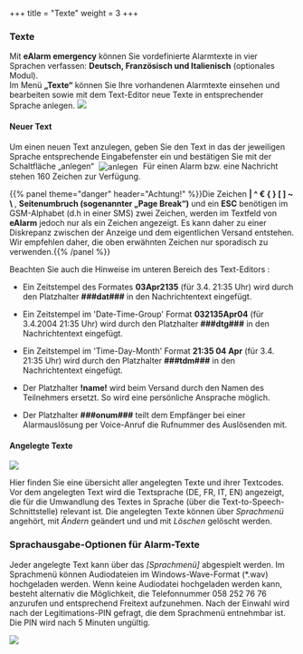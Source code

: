 +++
title = "Texte"
weight = 3
+++



<a name="texte_bearbeiten"></a>
### Texte

Mit **eAlarm emergency** können Sie vordefinierte Alarmtexte in vier
Sprachen verfassen: **Deutsch, Französisch und Italienisch**
(optionales Modul).   
Im Menü **„Texte“** können Sie Ihre vorhandenen Alarmtexte einsehen und bearbeiten sowie mit dem Text-Editor neue Texte in entsprechender Sprache anlegen.
![](/img/mutieren_mutation_texte.png?width=700px&classes=shadow)

#### Neuer Text

Um einen neuen Text anzulegen, geben Sie den Text in das der jeweiligen Sprache entsprechende Eingabefenster ein und bestätigen Sie mit der Schaltfläche „anlegen“
<img src="/img/anlegen.png" alt="anlegen" style='vertical-align:middle;display:inline;margin:0px 5px; '>
Für einen Alarm bzw. eine Nachricht stehen 160 Zeichen zur Verfügung.   

{{% panel theme="danger" header="Achtung!" %}}Die Zeichen  <strong> | ^ € { } [  ] ~ \ </strong>,  **Seitenumbruch (sogenannter „Page Break“)** und ein **ESC** benötigen im GSM-Alphabet (d.h in einer SMS) zwei Zeichen, werden im Textfeld von **eAlarm** jedoch nur als ein Zeichen angezeigt.
Es kann daher zu einer Diskrepanz zwischen der Anzeige und dem eigentlichen Versand entstehen. Wir empfehlen daher, die oben erwähnten Zeichen nur sporadisch zu verwenden.{{% /panel %}}

Beachten Sie auch die Hinweise im unteren Bereich des Text-Editors :

- Ein Zeitstempel des Formates **03Apr2135** (für 3.4. 21:35 Uhr) wird durch den Platzhalter <strong>###dat###</strong> in den Nachrichtentext eingefügt.

- Ein Zeitstempel im 'Date-Time-Group' Format **032135Apr04** (für 3.4.2004 21:35 Uhr) wird durch den Platzhalter <strong>###dtg###</strong> in den Nachrichtentext eingefügt.

- Ein Zeitstempel im 'Time-Day-Month' Format **21:35 04 Apr** (für 3.4. 21:35 Uhr) wird durch den Platzhalter <strong>###tdm###</strong> in den Nachrichtentext eingefügt.

- Der Platzhalter <strong>!name!</strong> wird beim Versand durch den Namen des Teilnehmers ersetzt. So wird eine persönliche Ansprache möglich.

- Der Platzhalter <strong>###onum###</strong> teilt dem Empfänger bei einer Alarmauslösung per Voice-Anruf die Rufnummer des Auslösenden mit.

 
#### Angelegte Texte

![](/img/mutieren_mutation_texte_angelegt.png?classes=shadow)

Hier finden Sie eine übersicht aller angelegten Texte und ihrer Textcodes.
Vor dem angelegten Text wird die Textsprache (DE, FR, IT, EN) angezeigt, die für die
Umwandlung des Textes in Sprache (über die Text-to-Speech-Schnittstelle)
relevant ist.
 Die angelegten Texte können über *Sprachmenü* angehört, mit *Ändern*
geändert und und mit *Löschen* gelöscht werden. 

### Sprachausgabe-Optionen für Alarm-Texte

Jeder angelegte Text kann über das  *[Sprachmenü]* abgespielt werden.
 Im Sprachmenü können Audiodateien im Windows-Wave-Format (*.wav) hochgeladen werden. Wenn keine Audiodatei hochgeladen werden kann, 
 besteht alternativ die Möglichkeit, die Telefonnummer 058 252 76 76 anzurufen und entsprechend Freitext aufzunehmen.
 Nach der Einwahl wird nach der Legitimations-PIN gefragt, die dem Sprachmenü entnehmbar ist. Die PIN wird nach 5 Minuten ungültig. 


![](/img/mutieren_mutation_texte_sprachmenue.png?classes=shadow)


